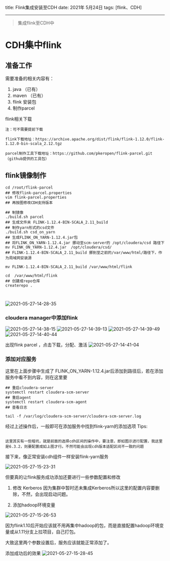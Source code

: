 title:  Flink集成安装至CDH
date:  2021年 5月24日
tags: [flink、CDH]
<!-- password: 7FKBKZrTTTPG2LnC -->
---

 <!--more-->

> 集成flink至CDH中

# CDH集中flink

## 准备工作

需要准备的相关内容有：
1. java （已有）
2. maven （已有）
3. flink 安装包
4. 制作parcel

flink相关下载

```
注：可不需要提前下载

flink下载地址：https://archive.apache.org/dist/flink/flink-1.12.0/flink-1.12.0-bin-scala_2.12.tgz

parcel制作工具下载地址：https://github.com/pkeropen/flink-parcel.git（github提供的工具包）

```


## flink镜像制作

```
cd /root/flink-parcel
## 修改flink-parcel.properties
vim flink-parcel.properties
## 再按图修改CDH支持版本

## 制镜像
./build.sh parcel
## 生成文件夹 FLINK-1.12.4-BIN-SCALA_2.11_build
## 制作yarn形式的csd文件
./build.sh csd_on_yarn
## 生成FLINK_ON_YARN-1.12.4.jar包
## 将FLINK_ON_YARN-1.12.4.jar 挪动至scm-server的 /opt/cloudera/csd 路径下
mv FLINK_ON_YARN-1.12.4.jar  /opt/cloudera/csd/
## FLINK-1.12.4-BIN-SCALA_2.11_build 挪到至之前的/var/www/html/路径下，作为局域网安装源

mv FLINK-1.12.4-BIN-SCALA_2.11_build /var/www/html/flink

cd  /var/www/html/flink
## 创建成repo仓库
createrepo .



```
![2021-05-27-14-28-35](http://img.wqkenqing.ren/2021-05-27-14-28-35.png)


### cloudera manager中添加flink

![2021-05-27-14-38-15](http://img.wqkenqing.ren/2021-05-27-14-38-15.png)
![2021-05-27-14-39-13](http://img.wqkenqing.ren/2021-05-27-14-39-13.png)
![2021-05-27-14-39-49](http://img.wqkenqing.ren/2021-05-27-14-39-49.png)
![2021-05-27-14-40-44](http://img.wqkenqing.ren/2021-05-27-14-40-44.png)

出现flink parcel ，点击下载，分配、激活
![2021-05-27-14-41-04](http://img.wqkenqing.ren/2021-05-27-14-41-04.png)

### 添加对应服务
 
这里在上面步骤中生成了 FLINK_ON_YARN-1.12.4.jar后添加到路径后，若在添加服务中看不到内容，则在这里要


```
## 重启cloudera-server
systemctl restart cloudera-scm-server
## 重启agent
systemctl restart cloudera-scm-agent
## 查看日志

tail -f /var/log/cloudera-scm-server/cloudera-scm-server.log

```

经过上述操作后，一般即可在添加服务中找到flink-yarn的添加选项
Tips:
```

这里其实有一些暗坑，就是前面的选择cdh区间的操作中，要注意，即如图示进行配置，我这里是6.3.2，则要配置成如上图才行。不然可能会出现cdh版本适配区间不一致的问题

```

接下来，像正常安装cdh组件一样安装flink-yarn服务

![2021-05-27-15-23-31](http://img.wqkenqing.ren/2021-05-27-15-23-31.png)

但要真的让flink服务成功添加还要进行一些参数配置和修改

1. 修改 Kerberos
因为集群中暂时还未集成Kerberos所以这里的配置内容要删除，不然，会出现启动问题。

2. 添加hadoop环境变量

![2021-05-27-15-26-53](http://img.wqkenqing.ren/2021-05-27-15-26-53.png)

因为flink1.10后开始应该就不用再集中hadoop的包，而是直接配置hadoop环境变量或从1.11分支上拉项目，自己打包。

大致这里两个参数设置后，服务应该就能正常添加了。

添加成功后的效果
![2021-05-27-15-28-45](http://img.wqkenqing.ren/2021-05-27-15-28-45.png)



















